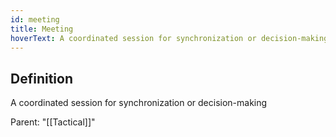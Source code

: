 ```yaml
---
id: meeting
title: Meeting
hoverText: A coordinated session for synchronization or decision-making
---
```

## Definition
A coordinated session for synchronization or decision-making

Parent: "[[Tactical]]"